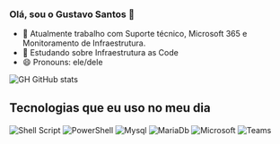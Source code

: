 ### Olá, sou o Gustavo Santos 👋

- 🔭 Atualmente trabalho com Suporte técnico, Microsoft 365 e Monitoramento de Infraestrutura.
- 🌱 Estudando sobre Infraestrutura as Code
- 😄 Pronouns: ele/dele

![GH GitHub stats](https://github-readme-stats.vercel.app/api?username=gh-santos&show_icons=true&theme=dark&count_private=true)

## Tecnologias que eu uso no meu dia

<div style="display: inline_block">
  <img align="center" alt="Shell Script" src="https://img.shields.io/badge/Shell_Script-121011?style=for-the-badge&logo=gnu-bash&logoColor=white" />
  <img align="center" alt="PowerShell" src="https://img.shields.io/badge/Powershell-2CA5E0?style=for-the-badge&logo=powershell&logoColor=white" />
  <img align="center" alt="Mysql" src="https://img.shields.io/badge/MySQL-00000F?style=for-the-badge&logo=mysql&logoColor=white" />
  <img align="center" alt="MariaDb" src="https://img.shields.io/badge/MariaDB-003545?style=for-the-badge&logo=mariadb&logoColor=white" />
  <img align="center" alt="Microsoft" src="https://img.shields.io/badge/Microsoft-666666?style=for-the-badge&logo=microsoft&logoColor=white" />
  <img align="center" alt="Teams" src="https://img.shields.io/badge/Microsoft_Teams-6264A7?style=for-the-badge&logo=microsoft-teams&logoColor=white" />
  
</div><br/>

